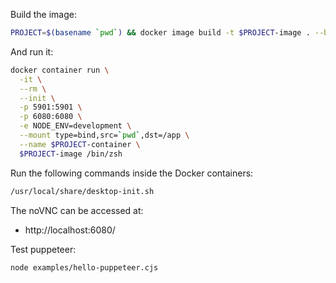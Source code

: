 Build the image:

```sh
PROJECT=$(basename `pwd`) && docker image build -t $PROJECT-image . --build-arg user_id=`id -u` --build-arg group_id=`id -g`
```

And run it:

```sh
docker container run \
  -it \
  --rm \
  --init \
  -p 5901:5901 \
  -p 6080:6080 \
  -e NODE_ENV=development \
  --mount type=bind,src=`pwd`,dst=/app \
  --name $PROJECT-container \
  $PROJECT-image /bin/zsh
```

Run the following commands inside the Docker containers:

```sh
/usr/local/share/desktop-init.sh
```

The noVNC can be accessed at:

- http://localhost:6080/

Test puppeteer:

```sh
node examples/hello-puppeteer.cjs
```
